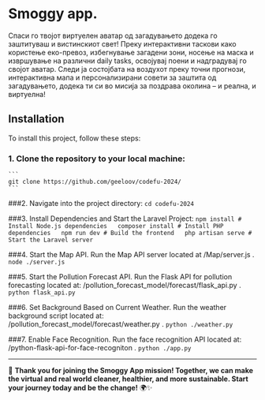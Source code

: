 # Smoggy app.

Спаси го твојот виртуелен аватар од загадувањето додека го заштитуваш и вистинскиот свет! 
Преку интерактивни таскови како користење еко-превоз, избегнување загадени зони, носење на маска и извршување на различни daily tasks, освојувај поени и надградувај го својот аватар. 
Следи ја состојбата на воздухот преку точни прогнози, интерактивна мапа и персонализирани совети за заштита од загадувањето, додека ти си во мисија за поздрава околина – и реална, и виртуелна! 

## Installation

To install this project, follow these steps:

### 1. Clone the repository to your local machine:
    ```
    git clone https://github.com/geeloov/codefu-2024/  
    ```

###2. Navigate into the project directory:
    ```
    cd codefu-2024
    ```

###3. Install Dependencies and Start the Laravel Project:
    ```
    npm install # Install Node.js dependencies  
    composer install # Install PHP dependencies  
    npm run dev # Build the frontend  
    php artisan serve # Start the Laravel server 
    ```

###4. Start the Map API. Run the Map API server located at /Map/server.js .
    ```
    node ./server.js
    ```
    
###5. Start the Pollution Forecast API. Run the Flask API for pollution forecasting located at: /pollution_forecast_model/forecast/flask_api.py .
    ```
    python flask_api.py
    ```

###6. Set Background Based on Current Weather. Run the weather background script located at:  /pollution_forecast_model/forecast/weather.py .
    ```
    python ./weather.py
    ```

###7. Enable Face Recognition. Run the face recognition API located at:  /python-flask-api-for-face-recogniton .
    ```
    python ./app.py
    ```

---

🌟 **Thank you for joining the Smoggy App mission! Together, we can make the virtual and real world cleaner, healthier, and more sustainable. Start your journey today and be the change!** 🌍✨  

